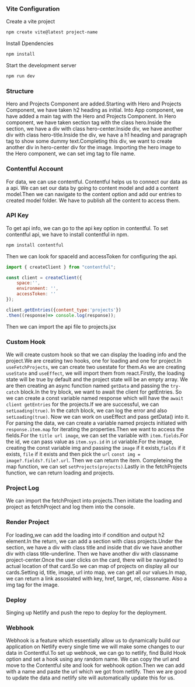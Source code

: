 ### Vite Configuration

Create a vite project <br>
```sh
npm create vite@latest project-name
```
Install Dpendencies <br>
```sh
npm install
```
Start the development server <br>
```sh
npm run dev 
```
### Structure

Hero and Projects Component are added.Starting with Hero and Projects Component, we have taken h2 heading as initial.
Into App component, we have added a main tag with the Hero and Projects Component. In Hero component, we have taken section tag 
with the class hero.Inside the section, we have a div with class hero-center.Inside div, we have another div with class hero-title.Inside the div, we have a h1 heading and paragraph tag to show some dummy text.Completing this div, we want to create another div in hero-center div for the image. Importing the hero image to the Hero component, we can set img tag to file name.

### Contentful Account

For data, we can use contentful. Contentful helps us to connect our data as a api. We can set our data by going to content model and add a content model.Then we can navigate to the content option and add our entries to created model folder. We have to publish all the content to access them.

### API Key

To get api info, we can go to the api key option in contentful. To set contentful api, we have to install contentful in npm.
```sh
npm install contentful
```
Then we can look for spaceId and accessToken for configuring the api.
```js
import { createClient } from "contentful";

const client = createClient({
    space:'',
    environment: '',
    accessToken: ''
});

client.getEntries({content_type:'projects'})
.then((response)=> console.log(response));
```
Then we can import the api file to projects.jsx

### Custom Hook

We will create custom hook so that we can display the loading info and the project.We are creating two hooks, one for loading and one for project.In `useFetchProjects`, we can create two usestate for them.As we are creating `useState` and `useEffect`, we will import them from react.Firstly, the loading state will be true by default and the project state will be an empty array. We are then creating an async function named `getData` and passing the `try-catch` block.In the try block, we want to await the client for getEntries. So we can create a const variable named response which will have the `await client getEntries` for the projects.If we are successful, we can `setLoading(true)`. In the catch block, we can log the error and also `setLoading(true)`. Now we can work on useEffect and pass getData() into it. For parsing the data, we can create a variable named projects initiated with `response.item.map` for iterating the properties.Then we want to access the fields.For the `title url image`, we can set the variable with `item.fields`.For the id, we can pass value as `item.sys.id` in `id` variable.For the image, creating the const variable img and passing the `image` if it exists,`fields` if it exists, `file` if it exists and then pick the `url` `const img = image?.fields?.file?.url`. Then we can return the item. Completeing the map function, we can set `setProjects(projects)`.Lastly in the fetchProjects function, we can return loading and projects.

### Project Log

 We can import the fetchProject into projects.Then initiate the loading and project as fetchProject and log them into the console.

### Render Project

For loading,we can add the loading into if condition and output h2 element.In the return, we can add a section with class projects.Under the section, we have a div with class title and inside that div we have another div with class title-underline. Then we have another div with classname project-center.Once the user clicks on the card, there will be navigated to actual location of that card.So we can map of projects on display all our cards.Setting id, title, image, url into map, we can get all our values.In map, we can return a link assosiated with key, href, target, rel, classname. Also a img tag for the image. 

### Deploy 

Singing up Netlify and push the repo to deploy for the deployment.

### Webhook

Webhook is a feature which essentially allow us to dynamically build our application on Netlify every single time we will make some changes to our data in Contentful.To set up webhook, we can go to netlify, find Build Hook option and set a hook using any random name. We can copy the url and move to the Contentful site and look for webhook option.Then we can add with a name and paste the url which we got from netlify. Then we are good to update the data and netlify site will automatically update this for us. 